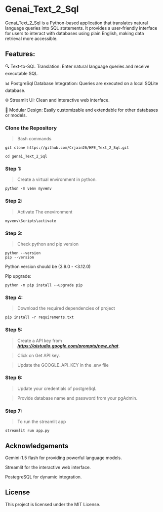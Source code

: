 # Genai_Text_2_Sql
Genai_Text_2_Sql is a Python-based application that translates natural language queries into SQL statements. It provides a user-friendly interface for users to interact with databases using plain English, making data retrieval more accessible.

## Features:

🔍 Text-to-SQL Translation: Enter natural language queries and receive executable SQL.

📊 PostgreSql Database Integration: Queries are executed on a local SQLite database.

🌐 Streamlit UI: Clean and interactive web interface.

🧩 Modular Design: Easily customizable and extendable for other databases or models.


### Clone the Repository

>Bash commands
```
git clone https://github.com/Crjain26/HPE_Text_2_Sql.git

cd genai_Text_2_Sql

```

### Step 1:
>Create a virtual environment in python.

```
python -m venv myvenv

```
### Step 2:
>Activate The enevironment
```
myvenv\Scripts\activate
```

### Step 3:
>Check python and pip version
```
python --version
pip --version
```
Python version should be (3.9.0 - <3.12.0) 

Pip upgrade:
```
python -m pip install --upgrade pip

```

### Step 4:
>Download the required dependencies of project
```
pip install -r requirements.txt
``` 

### Step 5:
>Create a API key from ***https://aistudio.google.com/prompts/new_chat***.

>Click on Get API key.

>Update the GOOGLE_API_KEY in the .env file 

### Step 6:
>Update your credentials of postgreSql.

>Provide database name and password from your pgAdmin.

### Step 7:
>To run the streamlit app
```
streamlit run app.py
```

## Acknowledgements

Gemini-1.5 flash for providing powerful language models.

Streamlit for the interactive web interface.

PostegreSQL for dynamic integration.



## License
This project is licensed under the MIT License.

